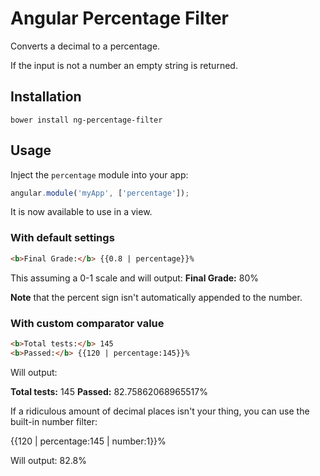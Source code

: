 # Angular Percentage Filter

Converts a decimal to a percentage.

If the input is not a number an empty string is returned.

## Installation

```
bower install ng-percentage-filter
```

## Usage

Inject the `percentage` module into your app:

```js
angular.module('myApp', ['percentage']);
```

It is now available to use in a view.

### With default settings

```html
<b>Final Grade:</b> {{0.8 | percentage}}%
```

This assuming a 0-1 scale and will output: **Final Grade:** 80%

**Note** that the percent sign isn't automatically appended to the number.

### With custom comparator value

```html
<b>Total tests:</b> 145
<b>Passed:</b> {{120 | percentage:145}}%
```

Will output:

**Total tests:** 145
**Passed:** 82.75862068965517%

If a ridiculous amount of decimal places isn't your thing, you can use the built-in number filter:

{{120 | percentage:145 | number:1}}%

Will output: 82.8%
